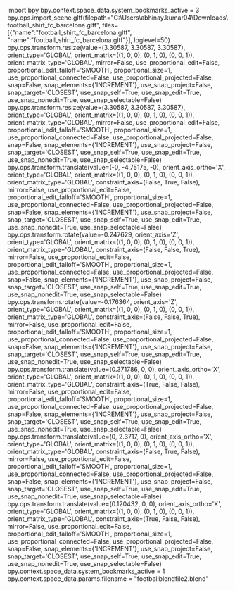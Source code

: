 import bpy
bpy.context.space_data.system_bookmarks_active = 3
bpy.ops.import_scene.gltf(filepath="C:\\Users\\abhinay.kumar04\\Downloads\\football_shirt_fc_barcelona.gltf", files=[{"name":"football_shirt_fc_barcelona.gltf", "name":"football_shirt_fc_barcelona.gltf"}], loglevel=50)
bpy.ops.transform.resize(value=(3.30587, 3.30587, 3.30587), orient_type='GLOBAL', orient_matrix=((1, 0, 0), (0, 1, 0), (0, 0, 1)), orient_matrix_type='GLOBAL', mirror=False, use_proportional_edit=False, proportional_edit_falloff='SMOOTH', proportional_size=1, use_proportional_connected=False, use_proportional_projected=False, snap=False, snap_elements={'INCREMENT'}, use_snap_project=False, snap_target='CLOSEST', use_snap_self=True, use_snap_edit=True, use_snap_nonedit=True, use_snap_selectable=False)
bpy.ops.transform.resize(value=(3.30587, 3.30587, 3.30587), orient_type='GLOBAL', orient_matrix=((1, 0, 0), (0, 1, 0), (0, 0, 1)), orient_matrix_type='GLOBAL', mirror=False, use_proportional_edit=False, proportional_edit_falloff='SMOOTH', proportional_size=1, use_proportional_connected=False, use_proportional_projected=False, snap=False, snap_elements={'INCREMENT'}, use_snap_project=False, snap_target='CLOSEST', use_snap_self=True, use_snap_edit=True, use_snap_nonedit=True, use_snap_selectable=False)
bpy.ops.transform.translate(value=(-0, -4.75175, -0), orient_axis_ortho='X', orient_type='GLOBAL', orient_matrix=((1, 0, 0), (0, 1, 0), (0, 0, 1)), orient_matrix_type='GLOBAL', constraint_axis=(False, True, False), mirror=False, use_proportional_edit=False, proportional_edit_falloff='SMOOTH', proportional_size=1, use_proportional_connected=False, use_proportional_projected=False, snap=False, snap_elements={'INCREMENT'}, use_snap_project=False, snap_target='CLOSEST', use_snap_self=True, use_snap_edit=True, use_snap_nonedit=True, use_snap_selectable=False)
bpy.ops.transform.rotate(value=-0.247629, orient_axis='Z', orient_type='GLOBAL', orient_matrix=((1, 0, 0), (0, 1, 0), (0, 0, 1)), orient_matrix_type='GLOBAL', constraint_axis=(False, False, True), mirror=False, use_proportional_edit=False, proportional_edit_falloff='SMOOTH', proportional_size=1, use_proportional_connected=False, use_proportional_projected=False, snap=False, snap_elements={'INCREMENT'}, use_snap_project=False, snap_target='CLOSEST', use_snap_self=True, use_snap_edit=True, use_snap_nonedit=True, use_snap_selectable=False)
bpy.ops.transform.rotate(value=-0.176364, orient_axis='Z', orient_type='GLOBAL', orient_matrix=((1, 0, 0), (0, 1, 0), (0, 0, 1)), orient_matrix_type='GLOBAL', constraint_axis=(False, False, True), mirror=False, use_proportional_edit=False, proportional_edit_falloff='SMOOTH', proportional_size=1, use_proportional_connected=False, use_proportional_projected=False, snap=False, snap_elements={'INCREMENT'}, use_snap_project=False, snap_target='CLOSEST', use_snap_self=True, use_snap_edit=True, use_snap_nonedit=True, use_snap_selectable=False)
bpy.ops.transform.translate(value=(0.371786, 0, 0), orient_axis_ortho='X', orient_type='GLOBAL', orient_matrix=((1, 0, 0), (0, 1, 0), (0, 0, 1)), orient_matrix_type='GLOBAL', constraint_axis=(True, False, False), mirror=False, use_proportional_edit=False, proportional_edit_falloff='SMOOTH', proportional_size=1, use_proportional_connected=False, use_proportional_projected=False, snap=False, snap_elements={'INCREMENT'}, use_snap_project=False, snap_target='CLOSEST', use_snap_self=True, use_snap_edit=True, use_snap_nonedit=True, use_snap_selectable=False)
bpy.ops.transform.translate(value=(0, 2.3717, 0), orient_axis_ortho='X', orient_type='GLOBAL', orient_matrix=((1, 0, 0), (0, 1, 0), (0, 0, 1)), orient_matrix_type='GLOBAL', constraint_axis=(False, True, False), mirror=False, use_proportional_edit=False, proportional_edit_falloff='SMOOTH', proportional_size=1, use_proportional_connected=False, use_proportional_projected=False, snap=False, snap_elements={'INCREMENT'}, use_snap_project=False, snap_target='CLOSEST', use_snap_self=True, use_snap_edit=True, use_snap_nonedit=True, use_snap_selectable=False)
bpy.ops.transform.translate(value=(0.120432, 0, 0), orient_axis_ortho='X', orient_type='GLOBAL', orient_matrix=((1, 0, 0), (0, 1, 0), (0, 0, 1)), orient_matrix_type='GLOBAL', constraint_axis=(True, False, False), mirror=False, use_proportional_edit=False, proportional_edit_falloff='SMOOTH', proportional_size=1, use_proportional_connected=False, use_proportional_projected=False, snap=False, snap_elements={'INCREMENT'}, use_snap_project=False, snap_target='CLOSEST', use_snap_self=True, use_snap_edit=True, use_snap_nonedit=True, use_snap_selectable=False)
bpy.context.space_data.system_bookmarks_active = 1
bpy.context.space_data.params.filename = "footballblendfile2.blend"
